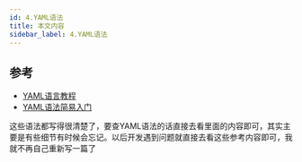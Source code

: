 ```yaml
---
id: 4.YAML语法
title: 本文内容
sidebar_label: 4.YAML语法
---
```




## 参考

- [YAML语言教程](https://www.ruanyifeng.com/blog/2016/07/yaml.html)
- [YAML语法简易入门](https://juejin.im/post/5c1a4a0fe51d45344a1c3d2a)



这些语法都写得很清楚了，要查YAML语法的话直接去看里面的内容即可，其实主要是有些细节有时候会忘记。以后开发遇到问题就直接去看这些参考内容即可，我就不再自己重新写一篇了
